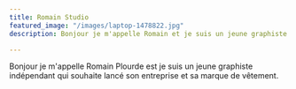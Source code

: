 ```yaml
---
title: Romain Studio
featured_image: "/images/laptop-1478822.jpg"
description: Bonjour je m'appelle Romain et je suis un jeune graphiste.

---
```

Bonjour je m'appelle Romain Plourde est je suis un jeune graphiste indépendant qui souhaite lancé son entreprise et sa marque de vêtement. 
